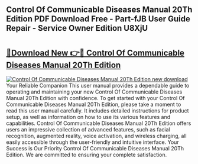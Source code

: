 ## Control Of Communicable Diseases Manual 20Th Edition PDF Download Free - Part-fJB User Guide Repair - Service Owner Edition U8XjU

# <h2><a href="http://bc28070.oget.top/?id=Control+Of+Communicable+Diseases+Manual+20Th+Edition">🔗Download New 👉🔴 Control Of Communicable Diseases Manual 20Th Edition</a></h2>

[![Control Of Communicable Diseases Manual 20Th Edition new download](https://i.imgur.com/5g1atiW.png)](http://bc28070.oget.top/?id=Control+Of+Communicable+Diseases+Manual+20Th+Edition)
Your Reliable Companion This user manual provides a dependable guide to operating and maintaining your new Control Of Communicable Diseases Manual 20Th Edition with confidence. To get started with your Control Of Communicable Diseases Manual 20Th Edition, please take a moment to read this user manual carefully. It includes detailed instructions for product setup, as well as information on how to use its various features and capabilities. Control Of Communicable Diseases Manual 20Th Edition offers users an impressive collection of advanced features, such as facial recognition, augmented reality, voice activation, and wireless charging, all easily accessible through the user-friendly and intuitive interface. Your Success is Our Priority Control Of Communicable Diseases Manual 20Th Edition. We are committed to ensuring your complete satisfaction.
